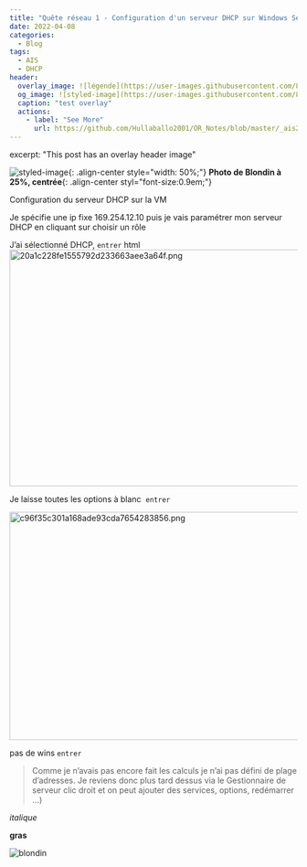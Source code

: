 ```yaml
---
title: "Quête réseau 1 - Configuration d'un serveur DHCP sur Windows Server 2008"
date: 2022-04-08
categories:
  - Blog
tags:
  - AIS
  - DHCP
header:
  overlay_image: ![légende](https://user-images.githubusercontent.com/87373259/161559675-ddee4a87-d1e7-4fdb-bb7f-fb1f0819ca09.jpg)
  og_image: ![styled-image](https://user-images.githubusercontent.com/87373259/161559675-ddee4a87-d1e7-4fdb-bb7f-fb1f0819ca09.jpg)
  caption: "test overlay"
  actions:
    - label: "See More"
      url: https://github.com/Hullaballo2001/OR_Notes/blob/master/_ais2022/2022-04-07-Build%20a%20GitHub%20Pages%20static%20site.md
---
```



excerpt: "This post has an overlay header image"
  
  ![styled-image](https://user-images.githubusercontent.com/87373259/161559675-ddee4a87-d1e7-4fdb-bb7f-fb1f0819ca09.jpg "Blondin"){: .align-center style="width: 50%;"} __Photo de Blondin à 25%, centrée__{: .align-center styl="font-size:0.9em;"}



Configuration du serveur DHCP sur la VM

Je spécifie une ip fixe 169.254.12.10 puis je vais paramétrer mon serveur DHCP en cliquant sur choisir un rôle

J’ai sélectionné DHCP, `entrer`
html
<img src="https://hullaballo2001.github.io/OR_Notes/assets/images/20a1c228fe1555792d233663aee3a64f.png" alt="20a1c228fe1555792d233663aee3a64f.png" width="547" height="414" class="jop-noMdConv">




Je laisse toutes les options à blanc  `entrer`

<img src="https://hullaballo2001.github.io/OR_Notes/assets/images/c96f35c301a168ade93cda7654283856.png" alt="c96f35c301a168ade93cda7654283856.png" width="544" height="399" class="jop-noMdConv">

pas de wins `entrer`


> Comme je n’avais pas encore fait les calculs je n’ai pas défini de plage d’adresses. Je reviens donc plus tard dessus via le Gestionnaire de serveur clic droit et on peut ajouter des services, options, redémarrer …)

*italique*

**gras**

![blondin](https://user-images.githubusercontent.com/87373259/161559675-ddee4a87-d1e7-4fdb-bb7f-fb1f0819ca09.jpg)

